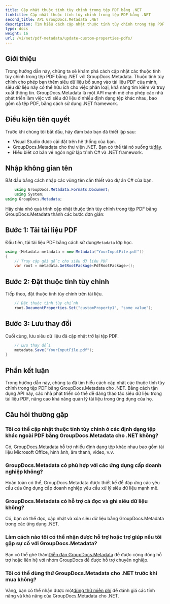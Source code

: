 ```yaml
---
title: Cập nhật thuộc tính tùy chỉnh trong tệp PDF bằng .NET
linktitle: Cập nhật thuộc tính tùy chỉnh trong tệp PDF bằng .NET
second_title: API GroupDocs.Metadata .NET
description: Tìm hiểu cách cập nhật thuộc tính tùy chỉnh trong tệp PDF bằng .NET với GroupDocs.Metadata. Các bước đơn giản để thao tác siêu dữ liệu PDF một cách hiệu quả.
type: docs
weight: 16
url: /vi/net/pdf-metadata/update-custom-properties-pdfs/
---
```

## Giới thiệu
Trong hướng dẫn này, chúng ta sẽ khám phá cách cập nhật các thuộc tính tùy chỉnh trong tệp PDF bằng .NET với GroupDocs.Metadata. Thuộc tính tùy chỉnh cho phép bạn thêm siêu dữ liệu bổ sung vào tài liệu PDF của mình, siêu dữ liệu này có thể hữu ích cho việc phân loại, khả năng tìm kiếm và truy xuất thông tin. GroupDocs.Metadata là một API mạnh mẽ cho phép các nhà phát triển làm việc với siêu dữ liệu ở nhiều định dạng tệp khác nhau, bao gồm cả tệp PDF, bằng cách sử dụng .NET framework.
## Điều kiện tiên quyết
Trước khi chúng tôi bắt đầu, hãy đảm bảo bạn đã thiết lập sau:
- Visual Studio được cài đặt trên hệ thống của bạn.
-  GroupDocs.Metadata cho thư viện .NET. Bạn có thể tải nó xuống từ[đây](https://releases.groupdocs.com/metadata/net/).
- Hiểu biết cơ bản về ngôn ngữ lập trình C# và .NET framework.

## Nhập không gian tên
Bắt đầu bằng cách nhập các vùng tên cần thiết vào dự án C# của bạn.
```csharp
    using GroupDocs.Metadata.Formats.Document;
    using System;
using GroupDocs.Metadata;
```

Hãy chia nhỏ quá trình cập nhật thuộc tính tùy chỉnh trong tệp PDF bằng GroupDocs.Metadata thành các bước đơn giản:
## Bước 1: Tải tài liệu PDF
 Đầu tiên, tải tài liệu PDF bằng cách sử dụng`Metadata` lớp học.
```csharp
using (Metadata metadata = new Metadata("YourInputFile.pdf"))
{
    // Truy cập gói gốc cho siêu dữ liệu PDF
    var root = metadata.GetRootPackage<PdfRootPackage>();
```
## Bước 2: Đặt thuộc tính tùy chỉnh
Tiếp theo, đặt thuộc tính tùy chỉnh trên tài liệu.
```csharp
    // Đặt thuộc tính tùy chỉnh
    root.DocumentProperties.Set("customProperty1", "some value");
```
## Bước 3: Lưu thay đổi
Cuối cùng, lưu siêu dữ liệu đã cập nhật trở lại tệp PDF.
```csharp
    // Lưu thay đổi
    metadata.Save("YourInputFile.pdf");
}
```

## Phần kết luận
Trong hướng dẫn này, chúng ta đã tìm hiểu cách cập nhật các thuộc tính tùy chỉnh trong tệp PDF bằng GroupDocs.Metadata cho .NET. Bằng cách tận dụng API này, các nhà phát triển có thể dễ dàng thao tác siêu dữ liệu trong tài liệu PDF, nâng cao khả năng quản lý tài liệu trong ứng dụng của họ.

## Câu hỏi thường gặp
### Tôi có thể cập nhật thuộc tính tùy chỉnh ở các định dạng tệp khác ngoài PDF bằng GroupDocs.Metadata cho .NET không?
Có, GroupDocs.Metadata hỗ trợ nhiều định dạng tệp khác nhau bao gồm tài liệu Microsoft Office, hình ảnh, âm thanh, video, v.v.
### GroupDocs.Metadata có phù hợp với các ứng dụng cấp doanh nghiệp không?
Hoàn toàn có thể, GroupDocs.Metadata được thiết kế để đáp ứng các yêu cầu của ứng dụng cấp doanh nghiệp yêu cầu xử lý siêu dữ liệu mạnh mẽ.
### GroupDocs.Metadata có hỗ trợ cả đọc và ghi siêu dữ liệu không?
Có, bạn có thể đọc, cập nhật và xóa siêu dữ liệu bằng GroupDocs.Metadata trong các ứng dụng .NET.
### Làm cách nào tôi có thể nhận được hỗ trợ hoặc trợ giúp nếu tôi gặp sự cố với GroupDocs.Metadata?
 Bạn có thể ghé thăm[Diễn đàn GroupDocs.Metadata](https://forum.groupdocs.com/c/metadata/14) để được cộng đồng hỗ trợ hoặc liên hệ với nhóm GroupDocs để được hỗ trợ chuyên nghiệp.
### Tôi có thể dùng thử GroupDocs.Metadata cho .NET trước khi mua không?
 Vâng, bạn có thể nhận được một[dùng thử miễn phí](https://releases.groupdocs.com/) để đánh giá các tính năng và khả năng của GroupDocs.Metadata cho .NET.